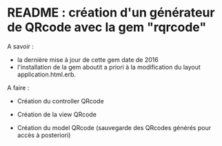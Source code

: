 # README : création d'un générateur de QRcode avec la gem "rqrcode"

A savoir :
- la dernière mise à jour de cette gem date de 2016
- l'installation de la gem aboutit a priori à la modification du layout application.html.erb.

A faire :

* Création du controller QRcode

* Création de la view QRcode

* Création du model QRcode (sauvegarde des QRcodes générés pour accès à posteriori)
